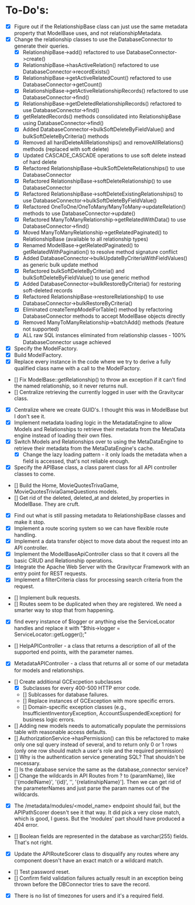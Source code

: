 # To-Do's:

- [X] Figure out if the RelationshipBase class can just use the same metadata property that ModelBase uses, and not relationshipMetadata.
- [X] Change the relationship classes to use the DatabaseConnector to generate their queries.
    - [X] RelationshipBase->add() refactored to use DatabaseConnector->create()
    - [X] RelationshipBase->hasActiveRelation() refactored to use DatabaseConnector->recordExists()
    - [X] RelationshipBase->getActiveRelatedCount() refactored to use DatabaseConnector->getCount()
    - [X] RelationshipBase->getActiveRelationshipRecords() refactored to use DatabaseConnector->find()
    - [X] RelationshipBase->getDeletedRelationshipRecords() refactored to use DatabaseConnector->find()
    - [X] getRelatedRecords() methods consolidated into RelationshipBase using DatabaseConnector->find()
    - [X] Added DatabaseConnector->bulkSoftDeleteByFieldValue() and bulkSoftDeleteByCriteria() methods
    - [X] Removed all hardDeleteAllRelationships() and removeAllRelations() methods (replaced with soft delete)
    - [X] Updated CASCADE_CASCADE operations to use soft delete instead of hard delete
    - [X] Refactored RelationshipBase->bulkSoftDeleteRelationships() to use DatabaseConnector
    - [X] Refactored RelationshipBase->softDeleteRelationship() to use DatabaseConnector
    - [X] Refactored RelationshipBase->softDeleteExistingRelationships() to use DatabaseConnector->bulkSoftDeleteByFieldValue()
    - [X] Refactored OneToOne/OneToMany/ManyToMany->updateRelation() methods to use DatabaseConnector->update()
    - [X] Refactored ManyToManyRelationship->getRelatedWithData() to use DatabaseConnector->find()
    - [X] Moved ManyToManyRelationship->getRelatedPaginated() to RelationshipBase (available to all relationship types)
    - [X] Renamed ModelBase->getRelatedPaginated() to getRelatedWithPagination() to resolve method signature conflict
    - [X] Added DatabaseConnector->bulkUpdateByCriteriaWithFieldValues() as generic bulk update method
    - [X] Refactored bulkSoftDeleteByCriteria() and bulkSoftDeleteByFieldValue() to use generic method
    - [X] Added DatabaseConnector->bulkRestoreByCriteria() for restoring soft-deleted records
    - [X] Refactored RelationshipBase->restoreRelationship() to use DatabaseConnector->bulkRestoreByCriteria()
    - [X] Eliminated createTempModelForTable() method by refactoring DatabaseConnector methods to accept ModelBase objects directly
    - [X] Removed ManyToManyRelationship->batchAdd() methods (feature not supported)
    - [X] ALL raw SQL instances eliminated from relationship classes - 100% DatabaseConnector usage achieved
- [X] Specify the ModelFactory.
- [X] Build ModelFactory.
- [X] Replace every instance in the code where we try to derive a fully qualified class name with a call to the ModelFactory.
- [] Fix ModelBase::getRelationship() to throw an exception if it can't find the named relationship, so it never returns null.
- [] Centralize retrieving the currently logged in user with the Gravitycar class.
- [X] Centralize where we create GUID's. I thought this was in ModelBase but I don't see it.
- [X] Implement metadata loading logic in the MetadataEngine to allow Models and Relationships to retrieve their metadata from the MetaData engine instead of loading their own files.
- [X] Switch Models and Relationships over to using the MetaDataEngine to retrieve their metadata from the MetaDataEngine's cache.
   - [X] Change the lazy loading pattern - it only loads the metadata when a field is accessed, that's not reliable enough.
- [X] Specify the APIBase class, a class parent class for all API controller classes to come. 
- [] Build the Home, MovieQuotesTrivaGame, MovieQuotesTriviaGameQuestions models.
- [] Get rid of the deleted, deleted_at and deleted_by properties in ModelBase. They are cruft.
- [X] Find out what is still passing metadata to RelationshipBase classes and make it stop.
- [X] Implement a route scoring system so we can have flexible route handling.
- [X] Implement a data transfer object to move data about the request into an API controller.
- [X] Implement the ModelBaseApiController class so that it covers all the basic CRUD and Relationship operations.
- [X] Integrate the Apache Web Server with the Gravitycar Framework with an entry point for REST requests.
- [X] Implement a filterCriteria class for processing search criteria from the request.
- [] Implement bulk requests.
- [] Routes seem to be duplicated when they are registered. We need a smarter way to stop that from happening.
- [X] find every instance of $logger or anything else the ServiceLocator handles and replace it with "$this->logger = ServiceLocator::getLogger();"
- [] HelpAPIController - a class that returns a description of all of the supported end points, with the parameter names. 
- [X] MetadataAPIController - a class that returns all or some of our metadata for models and relationships.
- [] Create additional GCExcpetion subclasses
    - [X] Subclasses for every 400-500 HTTP error code.
    - [] Sublcasses for database failures.
    - [] Replace instances of GCException with more specific errors.
    - [] Domain-specific exception classes (e.g., InsufficientInventoryException, AccountSuspendedException) for business logic errors.
- [] Adding new models needs to automatically populate the permissions table with reasonable access defaults.
- [] AuthorizationService->hasPermission() can this be refactored to make only one sql query instead of several, and to return only 0 or 1 rows (only one row should match a user's role and the required permission)
- [] Why is the authentication service generating SQL? That shouldn't be necessary.
- [] Is the database service the same as the database_connector service?
- [] Change the wildcards in API Routes from ? to {paramName}, like ['{modelName}', '{id}', '', '{relatinshipName}']. Then we can get rid of the parameterNames and just parse the param names out of the wildcards.
- [X] The /metadata/modules/<model_name> endpoint should fail, but the APIPathScorer doesn't see it that way. It did pick a very close match, which is good, I guess. But the 'modules' part should have produced a 404 error.
- [] Boolean fields are represented in the database as varchar(255) fields. That's not right. 
- [X] Update the APIRouteScorer class to disqualify any routes where any component doesn't have an exact match or a wildcard match.
- [] Test password reset.
- [] Confirm field validation failures actually result in an exception being thrown before the DBConnector tries to save the record.
- [X] There is no list of timezones for users and it's a required field. 
